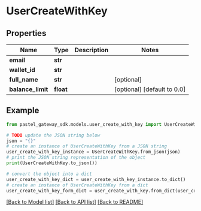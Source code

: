# UserCreateWithKey


## Properties

Name | Type | Description | Notes
------------ | ------------- | ------------- | -------------
**email** | **str** |  | 
**wallet_id** | **str** |  | 
**full_name** | **str** |  | [optional] 
**balance_limit** | **float** |  | [optional] [default to 0.0]

## Example

```python
from pastel_gateway_sdk.models.user_create_with_key import UserCreateWithKey

# TODO update the JSON string below
json = "{}"
# create an instance of UserCreateWithKey from a JSON string
user_create_with_key_instance = UserCreateWithKey.from_json(json)
# print the JSON string representation of the object
print(UserCreateWithKey.to_json())

# convert the object into a dict
user_create_with_key_dict = user_create_with_key_instance.to_dict()
# create an instance of UserCreateWithKey from a dict
user_create_with_key_form_dict = user_create_with_key.from_dict(user_create_with_key_dict)
```
[[Back to Model list]](../README.md#documentation-for-models) [[Back to API list]](../README.md#documentation-for-api-endpoints) [[Back to README]](../README.md)


